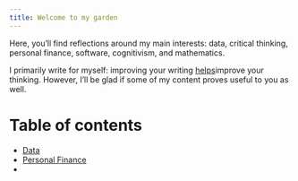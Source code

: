 ```yaml
---
title: Welcome to my garden
---
```

Here, you’ll find reflections around my main interests: data, critical thinking, personal finance, software, cognitivism, and mathematics.

I primarily write for myself: improving your writing [helps](https://paulgraham.com/writes.html)improve your thinking. However, I’ll be glad if some of my content proves useful to you as well.    

# Table of contents

- [Data](/data/)
- [Personal Finance](/personal-finance/)
- 